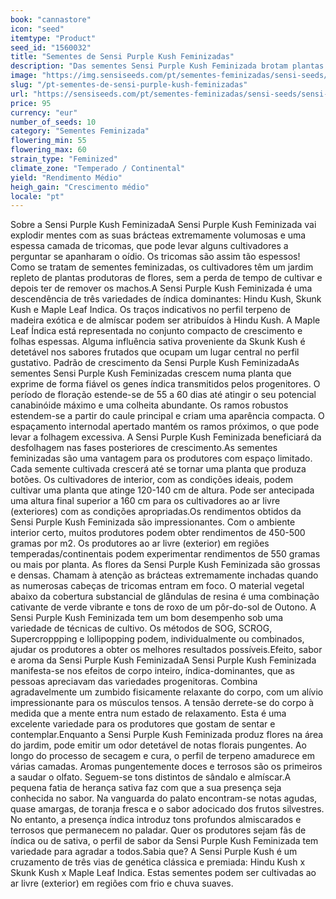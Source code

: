 ```yaml
---
book: "cannastore"
icon: "seed"
itemtype: "Product"
seed_id: "1560032"
title: "Sementes de Sensi Purple Kush Feminizadas"
description: "Das sementes Sensi Purple Kush Feminizada brotam plantas de grande rendimento e morfologia índica. Dominam efeitos de corpo inteiro e subtons almiscarados."
image: "https://img.sensiseeds.com/pt/sementes-feminizadas/sensi-seeds/sensi-purple-kush-feminizada-image.png"
slug: "/pt-sementes-de-sensi-purple-kush-feminizadas"
url: "https://sensiseeds.com/pt/sementes-feminizadas/sensi-seeds/sensi-purple-kush-feminizada?a_aid=cannastore"
price: 95
currency: "eur"
number_of_seeds: 10
category: "Sementes Feminizada"
flowering_min: 55
flowering_max: 60
strain_type: "Feminized"
climate_zone: "Temperado / Continental"
yield: "Rendimento Médio"
heigh_gain: "Crescimento médio"
locale: "pt"
---
```

Sobre a Sensi Purple Kush FeminizadaA Sensi Purple Kush Feminizada vai explodir mentes com as suas brácteas extremamente volumosas e uma espessa camada de tricomas, que pode levar alguns cultivadores a perguntar se apanharam o oídio. Os tricomas são assim tão espessos! Como se tratam de sementes feminizadas, os cultivadores têm um jardim repleto de plantas produtoras de flores, sem a perda de tempo de cultivar e depois ter de remover os machos.A Sensi Purple Kush Feminizada é uma descendência de três variedades de índica dominantes: Hindu Kush, Skunk Kush e Maple Leaf Indica. Os traços indicativos no perfil terpeno de madeira exótica e de almíscar podem ser atribuídos à Hindu Kush. A Maple Leaf Índica está representada no conjunto compacto de crescimento e folhas espessas. Alguma influência sativa proveniente da Skunk Kush é detetável nos sabores frutados que ocupam um lugar central no perfil gustativo. Padrão de crescimento da Sensi Purple Kush FeminizadaAs sementes Sensi Purple Kush Feminizadas crescem numa planta que exprime de forma fiável os genes índica transmitidos pelos progenitores. O período de floração estende-se de 55 a 60 dias até atingir o seu potencial canabinóide máximo e uma colheita abundante. Os ramos robustos estendem-se a partir do caule principal e criam uma aparência compacta. O espaçamento internodal apertado mantém os ramos próximos, o que pode levar a folhagem excessiva. A Sensi Purple Kush Feminizada beneficiará da desfolhagem nas fases posteriores de crescimento.As sementes feminizadas são uma vantagem para os produtores com espaço limitado. Cada semente cultivada crescerá até se tornar uma planta que produza botões. Os cultivadores de interior, com as condições ideais, podem cultivar uma planta que atinge 120-140 cm de altura. Pode ser antecipada uma altura final superior a 160 cm para os cultivadores ao ar livre (exteriores) com as condições apropriadas.Os rendimentos obtidos da Sensi Purple Kush Feminizada são impressionantes. Com o ambiente interior certo, muitos produtores podem obter rendimentos de 450-500 gramas por m2. Os produtores ao ar livre (exterior) em regiões temperadas/continentais podem experimentar rendimentos de 550 gramas ou mais por planta. As flores da Sensi Purple Kush Feminizada são grossas e densas. Chamam à atenção as brácteas extremamente inchadas quando as numerosas cabeças de tricomas entram em foco. O material vegetal abaixo da cobertura substancial de glândulas de resina é uma combinação cativante de verde vibrante e tons de roxo de um pôr-do-sol de Outono. A Sensi Purple Kush Feminizada tem um bom desempenho sob uma variedade de técnicas de cultivo. Os métodos de SOG, SCROG, Supercroppping e lollipopping podem, individualmente ou combinados, ajudar os produtores a obter os melhores resultados possíveis.Efeito, sabor e aroma da Sensi Purple Kush FeminizadaA Sensi Purple Kush Feminizada manifesta-se nos efeitos de corpo inteiro, índica-dominantes, que as pessoas apreciavam das variedades progenitoras. Combina agradavelmente um zumbido fisicamente relaxante do corpo, com um alívio impressionante para os músculos tensos. A tensão derrete-se do corpo à medida que a mente entra num estado de relaxamento. Esta é uma excelente variedade para os produtores que gostam de sentar e contemplar.Enquanto a Sensi Purple Kush Feminizada produz flores na área do jardim, pode emitir um odor detetável de notas florais pungentes. Ao longo do processo de secagem e cura, o perfil de terpeno amadurece em várias camadas. Aromas pungentemente doces e terrosos são os primeiros a saudar o olfato. Seguem-se tons distintos de sândalo e almíscar.A pequena fatia de herança sativa faz com que a sua presença seja conhecida no sabor. Na vanguarda do palato encontram-se notas agudas, quase amargas, de toranja fresca e o sabor adocicado dos frutos silvestres. No entanto, a presença índica introduz tons profundos almiscarados e terrosos que permanecem no paladar. Quer os produtores sejam fãs de índica ou de sativa, o perfil de sabor da Sensi Purple Kush Feminizada tem variedade para agradar a todos.Sabia que? A Sensi Purple Kush é um cruzamento de três vias de genética clássica e premiada: Hindu Kush x Skunk Kush x Maple Leaf Indica. Estas sementes podem ser cultivadas ao ar livre (exterior) em regiões com frio e chuva suaves.
